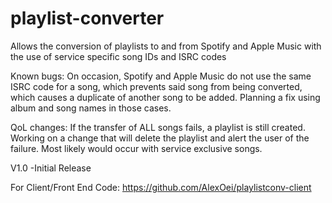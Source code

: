 # playlist-converter
Allows the conversion of playlists to and from Spotify and Apple Music with the use of service specific song IDs and ISRC codes

Known bugs: On occasion, Spotify and Apple Music do not use the same ISRC code for a song, which prevents said song from being converted, which causes a duplicate of another song to be added. Planning a fix using album and song names in those cases.

QoL changes: If the transfer of ALL songs fails, a playlist is still created. Working on a change that will delete the playlist and alert the user of the failure. Most likely would occur with service exclusive songs.

V1.0
  -Initial Release
  
For Client/Front End Code:
  https://github.com/AlexOei/playlistconv-client
